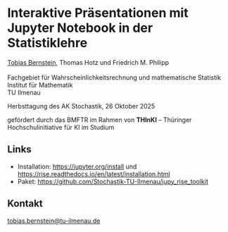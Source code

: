 # Interaktive Präsentationen mit Jupyter Notebook in der Statistiklehre

<span><u>Tobias Bernstein</u>, Thomas Hotz und Friedrich M. Philipp</span>
<br/><br/>
Fachgebiet für Wahrscheinlichkeitsrechnung und mathematische Statistik <br/>
<span id="institute">Institut für Mathematik<br/> TU Ilmenau</span>

Herbsttagung des AK Stochastik, 26 Oktober 2025

gefördert durch das BMFTR im Rahmen von **THInKI** – Thüringer Hochschulinitiative für KI im Studium

## Links

- Installation: https://jupyter.org/install und https://rise.readthedocs.io/en/latest/installation.html
- Paket: https://github.com/Stochastik-TU-Ilmenau/jupy_rise_toolkit

## Kontakt
tobias.bernstein@tu-ilmenau.de 

